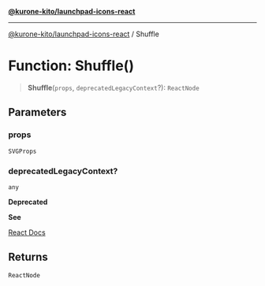 [**@kurone-kito/launchpad-icons-react**](../README.md)

***

[@kurone-kito/launchpad-icons-react](../globals.md) / Shuffle

# Function: Shuffle()

> **Shuffle**(`props`, `deprecatedLegacyContext`?): `ReactNode`

## Parameters

### props

`SVGProps`

### deprecatedLegacyContext?

`any`

**Deprecated**

**See**

[React Docs](https://legacy.reactjs.org/docs/legacy-context.html#referencing-context-in-lifecycle-methods)

## Returns

`ReactNode`
